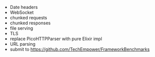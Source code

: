 - Date headers
- WebSocket
- chunked requests
- chunked responses
- file serving
- TLS
- replace PicoHTTPParser with pure Elixir impl
- URL parsing
- submit to https://github.com/TechEmpower/FrameworkBenchmarks 
